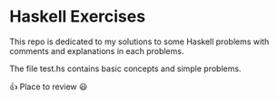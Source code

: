 # Haskell Exercises 

This repo is dedicated to my solutions to some Haskell problems with comments and explanations in each problems.

The file test.hs contains basic concepts and simple problems. 

:+1: Place to review :smiley:
